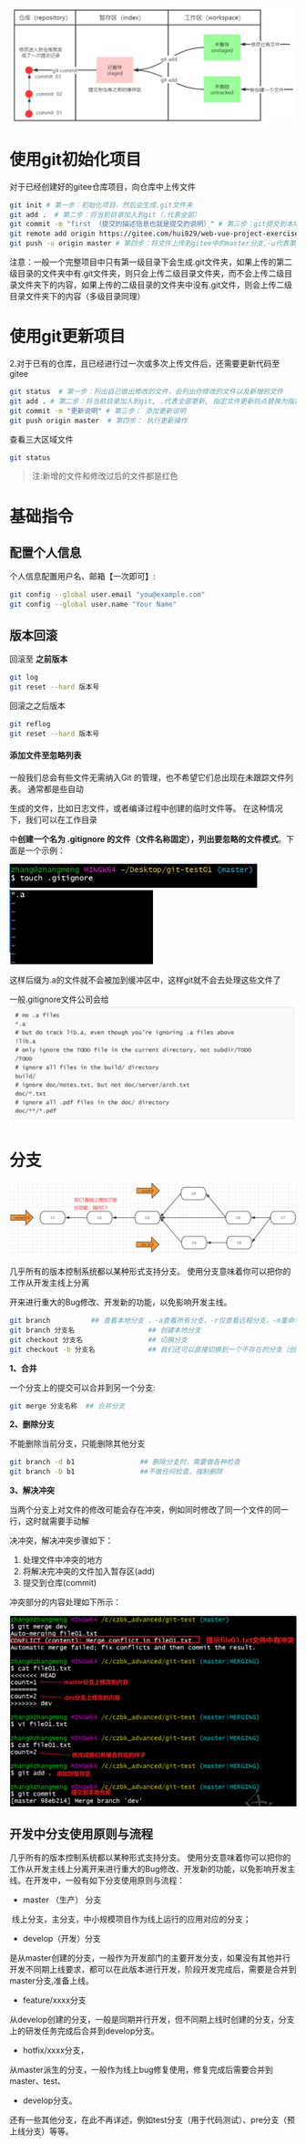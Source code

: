 ![image-20240421153627416](./assets/image-20240421153627416.png)

# 使用git初始化项目

对于已经创建好的gitee仓库项目，向仓库中上传文件

```sh
git init # 第一步：初始化项目，然后会生成.git文件夹
git add .  # 第二步：将当前目录加入到git（.代表全部）
git commit -m "first （提交的描述信息也就是提交的说明）" # 第三步：git提交到本地版仓库，并注明提交的缘由
git remote add origin https://gitee.com/hui829/web-vue-project-exercise.git	# 别名项目地址
git push -u origin master # 第四步：将文件上传到gitee中的master分支,-u代表第一次上传
```

注意：一般一个完整项目中只有第一级目录下会生成.git文件夹，如果上传的第二级目录的文件夹中有.git文件夹，则只会上传二级目录文件夹，而不会上传二级目录文件夹下的内容，如果上传的二级目录的文件夹中没有.git文件，则会上传二级目录文件夹下的内容（多级目录同理）

# 使用git更新项目

2.对于已有的仓库，且已经进行过一次或多次上传文件后，还需要更新代码至gitee

```sh
git status  # 第一步：列出自己做出修改的文件，会列出你修改的文件以及新增的文件
git add . # 第二步：将当前目录加入到git, .代表全部更新, 指定文件更新则点替换为指定文件名
git commit -m "更新说明" # 第三步： 添加更新说明
git push origin master  # 第四步： 执行更新操作
```

查看三大区域文件

```sh
git status
```

> 注:新增的文件和修改过后的文件都是红色



# 基础指令

## 配置个人信息

个人信息配置用户名、邮箱【一次即可】:

```sh
git config --global user.email "you@example.com"
git config --global user.name "Your Name"
```



## 版本回滚

回滚至 **之前版本**

```sh
git log
git reset --hard 版本号
```

回滚之之后版本

```sh
git reflog
git reset --hard 版本号
```

#### 添加文件至忽略列表

一般我们总会有些文件无需纳入Git 的管理，也不希望它们总出现在未跟踪文件列表。 通常都是些自动

生成的文件，比如日志文件，或者编译过程中创建的临时文件等。 在这种情况下，我们可以在工作目录

中**创建一个名为 .gitignore 的文件（文件名称固定），列出要忽略的文件模式**。下面是一个示例：

<img src="./assets/image-20240421154147204.png" alt="image-20240421154147204" style="zoom: 67%;" />
<img src="./assets/image-20240421154133457.png" alt="image-20240421154133457" style="zoom: 67%;" />

这样后缀为.a的文件就不会被加到缓冲区中，这样git就不会去处理这些文件了

一般.gitignore文件公司会给
<img src="./assets/image-20240421154113074.png" alt="image-20240421154113074" style="zoom:50%;" />

# 分支

<img src="./assets/image-20240421105134373.png" alt="image-20240421105134373" style="zoom: 67%;" />

几乎所有的版本控制系统都以某种形式支持分支。 使用分支意味着你可以把你的工作从开发主线上分离

开来进行重大的Bug修改、开发新的功能，以免影响开发主线。

```sh
git branch			## 查看本地分支 ，-a查看所有分支，-r仅查看远程分支，-m重命名分支<原名><新名>
git branch 分支名					## 创建本地分支
git checkout 分支名				## 切换分支
git checkout -b 分支名				## 我们还可以直接切换到一个不存在的分支（创建并切换
```

**1、合并**

一个分支上的提交可以合并到另一个分支:

```sh
git merge 分支名称 	## 合并分支
```

**2、删除分支**

不能删除当前分支，只能删除其他分支

```sh
git branch -d b1 				## 删除分支时，需要做各种检查
git branch -D b1 				##不做任何检查，强制删除
```

**3、解决冲突**

当两个分支上对文件的修改可能会存在冲突，例如同时修改了同一个文件的同一行，这时就需要手动解

决冲突，解决冲突步骤如下：

1. 处理文件中冲突的地方
2. 将解决完冲突的文件加入暂存区(add)
3. 提交到仓库(commit)

冲突部分的内容处理如下所示：

<img src="./assets/image-20240421105001765.png" alt="image-20240421105001765" style="zoom: 67%;" />



## 开发中分支使用原则与流程

几乎所有的版本控制系统都以某种形式支持分支。 使用分支意味着你可以把你的工作从开发主线上分离开来进行重大的Bug修改、开发新的功能，以免影响开发主线。在开发中，一般有如下分支使用原则与流程：

- master （生产） 分支

​	线上分支，主分支，中小规模项目作为线上运行的应用对应的分支；

- develop（开发）分支

​	是从master创建的分支，一般作为开发部门的主要开发分支，如果没有其他并行开发不同期上线要求，都可以在此版本进行开发，阶段开发完成后，需要是合并到master分支,准备上线。

- feature/xxxx分支

​	从develop创建的分支，一般是同期并行开发，但不同期上线时创建的分支，分支上的研发任务完成后合并到develop分支。

- hotfix/xxxx分支，

​	从master派生的分支，一般作为线上bug修复使用，修复完成后需要合并到master、test、

- develop分支。

​	还有一些其他分支，在此不再详述，例如test分支（用于代码测试）、pre分支（预上线分支）等等。















